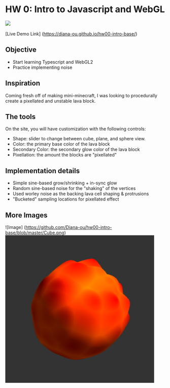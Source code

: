 # HW 0: Intro to Javascript and WebGL

![](https://github.com/Diana-ou/hw00-intro-base/blob/master/Demo.gif)

[Live Demo Link] (https://diana-ou.github.io/hw00-intro-base/)

## Objective
- Start learning Typescript and WebGL2
- Practice implementing noise

## Inspiration
Coming fresh off of making mini-minecraft, I was looking to procedurally create a pixellated and unstable lava block. 

## The tools 
On the site, you will have customization with the following controls: 
* Shape: slider to change between cube, plane, and sphere view.
* Color: the primary base color of the lava block 
* Secondary Color: the secondary glow color of the lava block
* Pixellation: the amount the blocks are "pixellated"

## Implementation details
* Simple sine-based grow/shrinking + in-sync glow
* Random sine-based noise for the "shaking" of the vertices 
* Used worley noise as the backing lava cell shaping & protrusions
* "Bucketed" sampling locations for pixellated effect

## More Images
![Image] (https://github.com/Diana-ou/hw00-intro-base/blob/master/Cube.png)
![Image](https://github.com/Diana-ou/hw00-intro-base/blob/master/Sphere.png)
